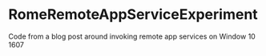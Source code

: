 # RomeRemoteAppServiceExperiment
Code from a blog post around invoking remote app services on Window 10 1607
